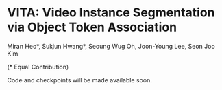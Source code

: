 # VITA: Video Instance Segmentation via Object Token Association
Miran Heo*, Sukjun Hwang*, Seoung Wug Oh, Joon-Young Lee, Seon Joo Kim

(* Equal Contribution)

Code and checkpoints will be made available soon.
